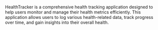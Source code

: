 HealthTracker is a comprehensive health tracking application designed to help users monitor and manage their health metrics efficiently. This application allows users to log various health-related data, track progress over time, and gain insights into their overall health.
